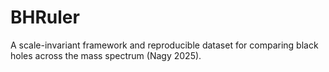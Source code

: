 # BHRuler
A scale-invariant framework and reproducible dataset for comparing black holes across the mass spectrum (Nagy 2025).
